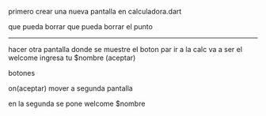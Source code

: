 primero crear una nueva pantalla en calculadora.dart

que pueda borrar
que pueda borrar el punto


----------

hacer otra pantalla donde se muestre el boton par ir a la calc
va a ser el welcome 
ingresa tu $nombre
(aceptar)

botones

on(aceptar)
mover a segunda pantalla

en la segunda se pone welcome
$nombre